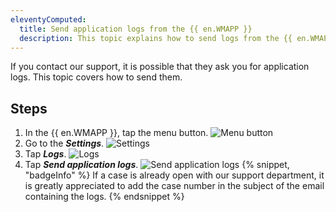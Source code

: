 ```yaml
---
eleventyComputed:
  title: Send application logs from the {{ en.WMAPP }}
  description: This topic explains how to send logs from the {{ en.WMAPP }}.
---
```

If you contact our support, it is possible that they ask you for application logs. This topic covers how to send them.

## Steps
1. In the {{ en.WMAPP }}, tap the menu button.
![Menu button](https://cdnweb.devolutions.net/docs/docs_en_kb_KB0133.png)
1. Go to the ***Settings***.
![Settings](https://cdnweb.devolutions.net/docs/docs_en_kb_KB0134.png)
1. Tap ***Logs***.
![Logs](https://cdnweb.devolutions.net/docs/docs_en_kb_KB0135.png)
1. Tap ***Send application logs***.
![Send application logs](https://cdnweb.devolutions.net/docs/docs_en_kb_KB0136.png)
   {% snippet, "badgeInfo" %}
   If a case is already open with our support department, it is greatly appreciated to add the case number in the subject of the email containing the logs.
   {% endsnippet %}
